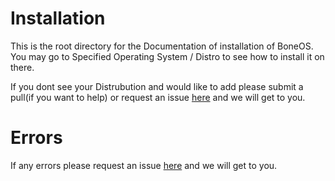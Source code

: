 # Installation

This is the root directory for the Documentation of installation of BoneOS. You may go to Specified Operating System / Distro
to see how to install it on there.

If you dont see your Distrubution and would like to add please submit a pull(if you want to help) or request an issue [here](http://meta.boneos.org/) and we will get to you.

# Errors
If any errors please request an issue [here](http://meta.boneos.org/) and we will get to you.